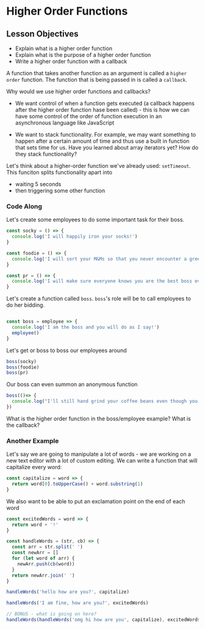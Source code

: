 # Higher Order Functions

## Lesson Objectives

- Explain what is a higher order function
- Explain what is the purpose of a higher order function
- Write a higher order function with a callback

A function that takes another function as an argument is called a `higher order` function. The function that is being passed in is called a `callback`.

Why would we use higher order functions and callbacks?

- We want control of when a function gets executed (a callback happens after the higher order function hase been called) - this is how we can have some control of the order of function execution in an asynchronous language like JavaScript

- We want to stack functionality. For example, we may want something to happen after a certain amount of time and thus use a built in function that sets time for us. Have you learned about array iterators yet? How do they stack functionality?

Let's think about a higher-order function we've already used: `setTimeout`. This funciton splits functionality apart into
* waiting 5 seconds
* then triggering some other function

### Code Along

Let's create some employees to do some important task for their boss.

```js
const socky = () => {
  console.log('I will happily iron your socks!')
}

const foodie = () => {
  console.log('I will sort your M&Ms so that you never encounter a green one!')
}

const pr = () => {
  console.log('I will make sure everyone knows you are the best boss ever')
}
```

Let's create a function called `boss`. `boss`'s role will be to call employees to do her bidding.

```js

const boss = employee => {
  console.log('I am the boss and you will do as I say!')
  employee()
}

```


Let's get or boss to boss our employees around

```js
boss(socky)
boss(foodie)
boss(pr)
```

Our boss can even summon an anonymous function

```js
boss(()=> {
  console.log("I'll still hand grind your coffee beans even though you never remember my name")
})
```

What is the higher order function in the boss/employee example? What is the callback?

### Another Example

Let's say we are going to manipulate a lot of words - we are working on a new text editor with a lot of custom editing. We can write a function that will capitalize every word:

```js
const capitalize = word => {
  return word[0].toUpperCase() + word.substring(1)
}
```

We also want to be able to put an exclamation point on the end of each word

```js
const excitedWords = word => {
  return word + '!'
}
```

```js
const handleWords = (str, cb) => {
  const arr = str.split(' ')
  const newArr = []
  for (let word of arr) {
    newArr.push(cb(word))
  }
  return newArr.join(' ')
}

handleWords('hello how are you?', capitalize)

handleWords('I am fine, how are you?', excitedWords)

// BONUS - what is going on here?
handleWords(handleWords('omg hi how are you', capitalize), excitedWords)
```
